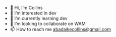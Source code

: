 - 👋 Hi, I’m Collins
- 👀 I’m interested in dev
- 🌱 I’m currently learning dev
- 💞️ I’m looking to collaborate on WAM
- 📫 How to reach me abadaikecollins@gmail.com

<!---
ystar27/ystar27 is a ✨ special ✨ repository because its `README.md` (this file) appears on your GitHub profile.
You can click the Preview link to take a look at your changes.
--->
